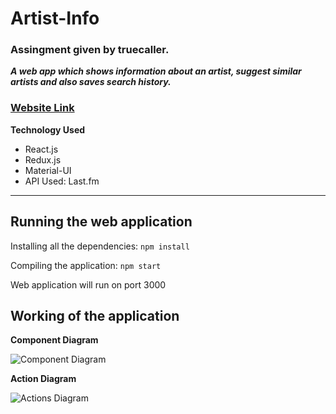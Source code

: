 # Artist-Info

### Assingment given by truecaller.

**_A web app which shows information about an artist, suggest similar artists and also saves search history._**

### [Website Link](http://artist-info.s3-website.ap-south-1.amazonaws.com/)

**Technology Used**

- React.js
- Redux.js
- Material-UI
- API Used: Last.fm

---

## Running the web application

Installing all the dependencies:
`npm install`

Compiling the application:
`npm start`

Web application will run on port 3000

## Working of the application

**Component Diagram**

![Component Diagram](https://s3.ap-south-1.amazonaws.com/artist-info/Component+Diagram.png 'Component Diagram')

**Action Diagram**

![Actions Diagram](https://s3.ap-south-1.amazonaws.com/artist-info/Actions+Diagram.png 'Action Diagram')
